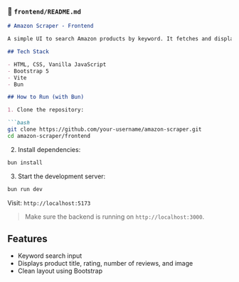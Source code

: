 ### 📁 `frontend/README.md`

```markdown
# Amazon Scraper - Frontend

A simple UI to search Amazon products by keyword. It fetches and displays product data from the backend.

## Tech Stack

- HTML, CSS, Vanilla JavaScript
- Bootstrap 5
- Vite
- Bun

## How to Run (with Bun)

1. Clone the repository:

```bash
git clone https://github.com/your-username/amazon-scraper.git
cd amazon-scraper/frontend
```

2. Install dependencies:

```bash
bun install
```

3. Start the development server:

```bash
bun run dev
```

Visit: `http://localhost:5173`

> Make sure the backend is running on `http://localhost:3000`.

## Features

- Keyword search input
- Displays product title, rating, number of reviews, and image
- Clean layout using Bootstrap